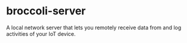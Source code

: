 # broccoli-server

A local network server that lets you remotely receive data from and log activities of your IoT device. 
